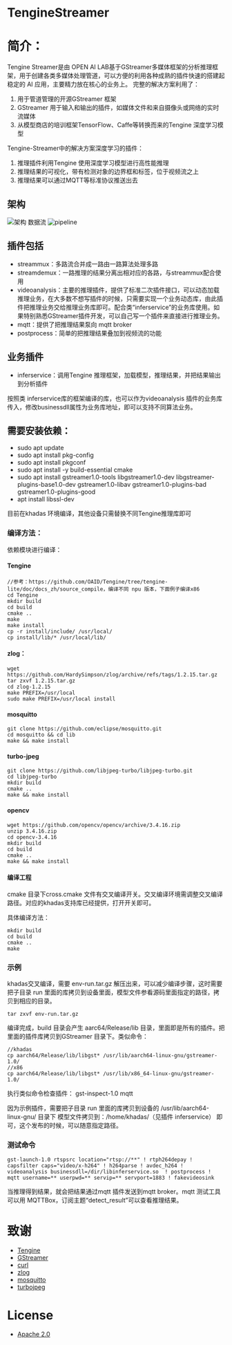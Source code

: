 # TengineStreamer
# 简介：
Tengine Streamer是由 OPEN AI LAB基于GStreamer多媒体框架的分析推理框架，用于创建各类多媒体处理管道，可以方便的利用各种成熟的插件快速的搭建起稳定的 AI 应用，主要精力放在核心的业务上。
完整的解决方案利用了：

1. 用于管道管理的开源GStreamer 框架
1. GStreamer 用于输入和输出的插件，如媒体文件和来自摄像头或网络的实时流媒体
1. 从模型商店的培训框架TensorFlow、Caffe等转换而来的Tengine 深度学习模型

Tengine-Streamer中的解决方案深度学习的插件：
1. 推理插件利用Tengine 使用深度学习模型进行高性能推理
1. 推理结果的可视化，带有检测对象的边界框和标签，位于视频流之上
1. 推理结果可以通过MQTT等标准协议推送出去
## 架构
![架构](https://github.com/OAID/TengineStreamer/blob/main/docs/Tengine-Streamer.png)
数据流
![pipeline](https://github.com/OAID/TengineStreamer/blob/main/docs/TengineStreamer-Flow.png)
## 插件包括
- streammux：多路流合并成一路由一路算法处理多路
- streamdemux：一路推理的结果分离出相对应的各路，与streammux配合使用
- videoanalysis：主要的推理插件，提供了标准二次插件接口，可以动态加载推理业务，在大多数不想写插件的时候，只需要实现一个业务动态库，由此插件把推理业务交给推理业务库即可。配合类“inferservice”的业务库使用。如果特别熟悉GStreamer插件开发，可以自己写一个插件来直接进行推理业务。
- mqtt：提供了把推理结果泵向 mqtt broker 
- postprocess：简单的把推理结果叠加到视频流的功能
## 业务插件
- inferservice：调用Tengine 推理框架，加载模型，推理结果，并把结果输出到分析插件

按照类 inferservice库的框架编译的库，也可以作为videoanalysis 插件的业务库传入，修改businessdll属性为业务库地址，即可以支持不同算法业务。
## 需要安装依赖：
- sudo apt update
- sudo apt install pkg-config
- sudo apt install pkgconf
- sudo apt install -y build-essential cmake
- sudo apt install gstreamer1.0-tools libgstreamer1.0-dev libgstreamer-plugins-base1.0-dev gstreamer1.0-libav gstreamer1.0-plugins-bad gstreamer1.0-plugins-good
- apt install libssl-dev

目前在khadas 环境编译，其他设备只需替换不同Tengine推理库即可
### 编译方法：
依赖模块进行编译：
#### Tengine
```
//参考：https://github.com/OAID/Tengine/tree/tengine-lite/doc/docs_zh/source_compile，编译不同 npu 版本，下面例子编译x86
cd Tengine
mkdir build 
cd build
cmake ..
make
make install
cp -r install/include/ /usr/local/
cp install/lib/* /usr/local/lib/
```
#### zlog：
```
wget https://github.com/HardySimpson/zlog/archive/refs/tags/1.2.15.tar.gz
tar zxvf 1.2.15.tar.gz
cd zlog-1.2.15
make PREFIX=/usr/local
sudo make PREFIX=/usr/local install
```
#### mosquitto
```
git clone https://github.com/eclipse/mosquitto.git
cd mosquitto && cd lib
make && make install
```
#### turbo-jpeg
```
git clone https://github.com/libjpeg-turbo/libjpeg-turbo.git
cd libjpeg-turbo
mkdir build
cmake ..
make && make install
```
#### opencv
```
wget https://github.com/opencv/opencv/archive/3.4.16.zip
unzip 3.4.16.zip
cd opencv-3.4.16
mkdir build
cd build
cmake ..
make && make install
```
#### 编译工程
cmake 目录下cross.cmake 文件有交叉编译开关。交叉编译环境需调整交叉编译路径。对应的khadas支持库已经提供，打开开关即可。

具体编译方法：
```
mkdir build
cd build
cmake ..
make
```

### 示例
khadas交叉编译，需要 env-run.tar.gz 解压出来，可以减少编译步骤，这时需要把子目录 run 里面的库拷贝到设备里面，模型文件参看源码里面指定的路径，拷贝到相应的目录。
```
tar zxvf env-run.tar.gz
```
编译完成，build 目录会产生 aarc64/Release/lib 目录，里面即是所有的插件。把里面的插件库拷贝到GStreamer 目录下。类似命令：

```
//khadas
cp aarch64/Release/lib/libgst* /usr/lib/aarch64-linux-gnu/gstreamer-1.0/
//x86
cp aarch64/Release/lib/libgst* /usr/lib/x86_64-linux-gnu/gstreamer-1.0/
```

执行类似命令检查插件：
gst-inspect-1.0 mqtt

因为示例插件，需要把子目录 run 里面的库拷贝到设备的 /usr/lib/aarch64-linux-gnu/ 目录下
模型文件拷贝到：/home/khadas/（见插件 inferservice） 即可，这个发布的时候，可以随意指定路径。
### 测试命令
```
gst-launch-1.0 rtspsrc location="rtsp://**" ! rtph264depay ! capsfilter caps="video/x-h264" ! h264parse ! avdec_h264 !  videoanalysis businessdll=/dir/libinferservice.so  ! postprocess ! mqtt username=** userpwd=** servip=** servport=1883 ! fakevideosink
```
当推理得到结果，就会把结果通过mqtt 插件发送到mqtt broker。mqtt 测试工具可以用 MQTTBox，订阅主题“detect_result”可以查看推理结果。
# 致谢
- [Tengine](https://github.com/OAID/Tengine)
- [GStreamer](https://gstreamer.freedesktop.org/src/)
- [curl](https://github.com/curl/curl.git)
- [zlog](https://github.com/lisongmin/zlog)
- [mosquitto](https://github.com/eclipse/mosquitto)
- [turbojpeg](https://github.com/libjpeg-turbo/libjpeg-turbo)
# License
- [Apache 2.0](https://github.com/OAID/Tengine/blob/tengine-lite/LICENSE)
